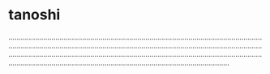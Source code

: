 # tanoshi

................................................................................................................................................................................................................................................................................................................................................................................................................................................................................................